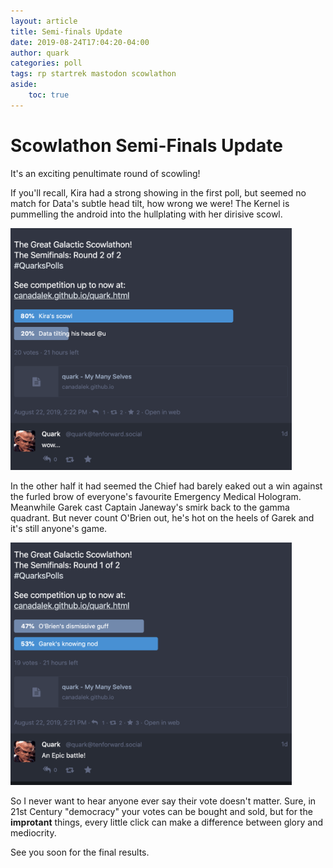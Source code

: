 ```yaml
---
layout: article
title: Semi-finals Update
date: 2019-08-24T17:04:20-04:00
author: quark
categories: poll
tags: rp startrek mastodon scowlathon
aside:
    toc: true
---
```


# Scowlathon Semi-Finals Update

It's an exciting penultimate round of scowling!

If you'll recall, Kira had a strong showing in the first poll, but seemed no match for Data's subtle head tilt, how wrong we were! The Kernel is pummelling the android into the hullplating with her dirisive scowl.

<img src="/assets/scowlathon_part2_2.png" width="450"/>

In the other half it had seemed the Chief had barely eaked out a win against the furled brow of everyone's favourite Emergency Medical Hologram. Meanwhile Garek cast Captain Janeway's smirk back to the gamma quadrant. But never count O'Brien out, he's hot on the heels of Garek and it's still anyone's game.

<img src="/assets/scowlathon_part2_1.png" width="450"/>

So I never want to hear anyone ever say their vote doesn't matter. Sure, in 21st Century "democracy" your votes can be bought and sold, but for the **improtant** things, every little click can make a difference between glory and mediocrity. 

See you soon for the final results.
